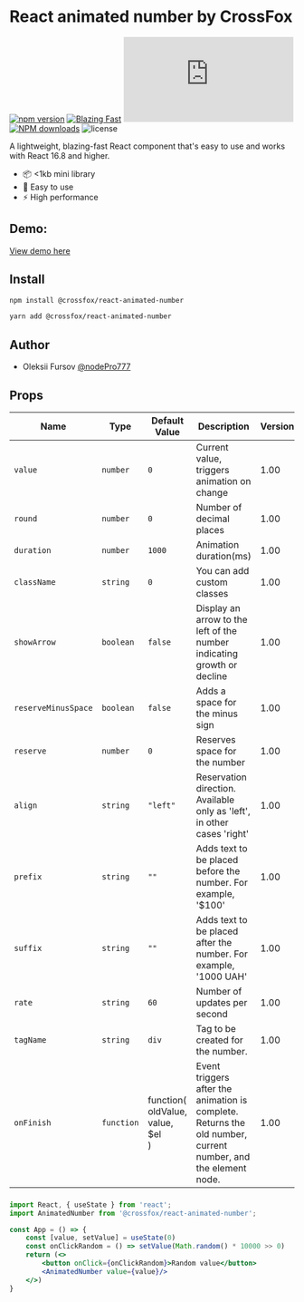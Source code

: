 # React animated number by CrossFox

[![npm version](https://badge.fury.io/js/crossfox-react-animated-number.svg)](https://www.npmjs.com/package/@crossfox/react-animated-number)
[![Blazing Fast](https://badgen.now.sh/badge/speed/blazing%20%F0%9F%94%A5/green)](@crossfox/react-animated-number)
[![gzip size](http://img.badgesize.io/https://unpkg.com/@crossfox/react-animated-number/dist/index.js?compression=gzip)](https://unpkg.com/formik@latest/dist/formik.esm.js)
[![NPM downloads][download-image]][download-url]
![license](https://badgen.now.sh/badge/license/Apache-2.0)

[download-image]: https://img.shields.io/npm/dm/@crossfox/react-animated-number.svg?style=flat-square
[download-url]: https://npmjs.org/package/@crossfox/react-animated-number

A lightweight, blazing-fast React component that's easy to use and works with React 16.8 and higher.

* 📦 <1kb mini library
* 🌟 Easy to use
* ⚡ High performance

## Demo:
[View demo here](https://oleksiifursov.github.io/crossfox-front/build/#/component-animated-number)

## Install

```bash
npm install @crossfox/react-animated-number
```

```bash
yarn add @crossfox/react-animated-number
```

## Author

- Oleksii Fursov [@nodePro777](https://t.me/nodePro777)

## Props

| Name                | Type       | Default Value                  | Description                                                                                                   | Version |
|---------------------|------------|--------------------------------|---------------------------------------------------------------------------------------------------------------|---------|
| `value`             | `number`   | `0`                            | Current value, triggers animation on change                                                                   | 1.00    |
| `round`             | `number`   | `0`                            | Number of decimal places                                                                                      | 1.00    |
| `duration`          | `number`   | `1000`                         | Animation duration(ms)                                                                                        | 1.00    |	
| `className`         | `string`   | `0`                            | You can add custom classes                                                                                    | 1.00    |	
| `showArrow`         | `boolean`  | `false`                        | Display an arrow to the left of the number indicating growth or decline                                       | 1.00    |	
| `reserveMinusSpace` | `boolean`  | `false`                        | Adds a space for the minus sign                                                                               | 1.00    |	
| `reserve`           | `number`   | `0`                            | Reserves space for the number                                                                                 | 1.00    |	
| `align`             | `string`   | `"left"`                       | Reservation direction. Available only as 'left', in other cases 'right'                                       | 1.00    |	
| `prefix`            | `string`   | `""`                           | Adds text to be placed before the number. For example, '$100'                                                 | 1.00    |	
| `suffix`            | `string`   | `""`                           | Adds text to be placed after the number. For example, '1000 UAH'                                              | 1.00    |	
| `rate`              | `string`   | `60`                           | Number of updates per second                                                                                  | 1.00    |
| `tagName`           | `string`   | `div`                          | Tag to be created for the number.                                                                             | 1.00    |
| `onFinish`          | `function` | function(<br/>oldValue, <br/>value, <br/>$el<br/>) | Event triggers after the animation is complete. Returns the old number, current number, and the element node. | 1.00    |

###

```jsx
import React, { useState } from 'react';
import AnimatedNumber from '@crossfox/react-animated-number';

const App = () => {
	const [value, setValue] = useState(0)
	const onClickRandom = () => setValue(Math.random() * 10000 >> 0)
	return (<>
		<button onClick={onClickRandom}>Random value</button>
		<AnimatedNumber value={value}/>
	</>)
}
```
